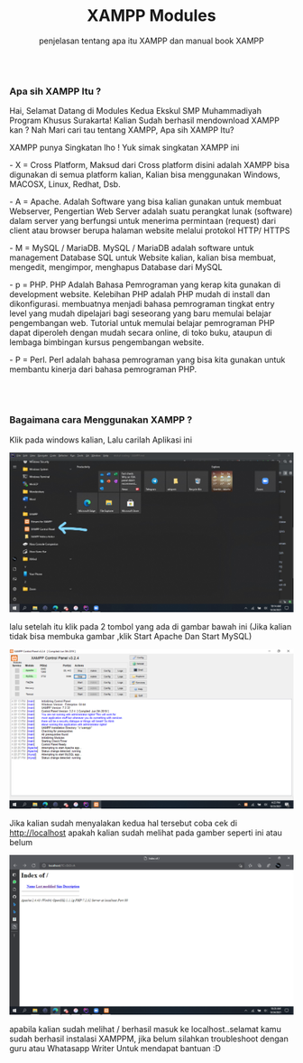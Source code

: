 <h1 align="center">XAMPP Modules</h1>
<p align="center">penjelasan tentang apa itu XAMPP dan manual book XAMPP</p>
<br><br>
<h3 align="left">Apa sih XAMPP Itu ?</h3>
<p>Hai, Selamat Datang di Modules Kedua Ekskul SMP Muhammadiyah Program Khusus Surakarta! Kalian Sudah berhasil mendownload XAMPP kan ? Nah Mari cari tau tentang XAMPP, Apa sih XAMPP Itu?</p>
<p>XAMPP punya Singkatan lho ! Yuk simak singkatan XAMPP ini</p>
<p>- X = Cross Platform, Maksud dari Cross platform disini adalah XAMPP bisa digunakan di semua platform kalian, Kalian bisa menggunakan Windows, MACOSX, Linux, Redhat, Dsb.</p>
<p>- A = Apache. Adalah Software yang bisa kalian gunakan untuk membuat Webserver, Pengertian Web Server adalah suatu perangkat lunak (software) dalam server yang berfungsi untuk menerima permintaan (request) dari client atau browser berupa halaman website melalui protokol HTTP/ HTTPS</p>
<p>- M = MySQL / MariaDB. MySQL / MariaDB adalah software untuk management Database SQL untuk Website kalian, kalian bisa membuat, mengedit, mengimpor, menghapus Database dari MySQL</p>
<P>- p = PHP. PHP Adalah Bahasa Pemrograman yang kerap kita gunakan di development website. Kelebihan PHP adalah PHP mudah di install dan dikonfigurasi. membuatnya menjadi bahasa pemrograman tingkat entry level yang mudah dipelajari bagi seseorang yang baru memulai belajar pengembangan web. Tutorial untuk memulai belajar pemrograman PHP dapat diperoleh dengan mudah secara online, di toko buku, ataupun di lembaga bimbingan kursus pengembangan website.</P>
<p>- P = Perl. Perl adalah bahasa pemrograman yang bisa kita gunakan untuk membantu kinerja dari bahasa pemrograman PHP. </p>
<br><br>
<h3 align="left">Bagaimana cara Menggunakan XAMPP ?</h3>
<p>Klik pada windows kalian, Lalu carilah Aplikasi ini</p>
<img src="img/xampp-2.jpg">
<p>lalu setelah itu klik pada 2 tombol yang ada di gambar bawah ini (Jika kalian tidak bisa membuka gambar ,klik Start Apache Dan Start MySQL)</p>
<img src="img/xampp.png">
<p>Jika kalian sudah menyalakan kedua hal tersebut coba cek di <a href="http://localhost">http://localhost</a> apakah kalian sudah melihat pada gamber seperti ini atau belum</p>
<img src="img/sucess.png">
<p>apabila kalian sudah melihat / berhasil masuk ke localhost..selamat kamu sudah berhasil instalasi XAMPPM, jika belum silahkan troubleshoot dengan guru atau Whatasapp Writer Untuk mendapat bantuan :D</p>
